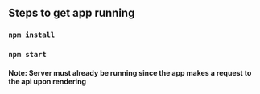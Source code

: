 
## Steps to get app running

### `npm install`

### `npm start`

#### Note: Server must already be running since the app makes a request to the api upon rendering
